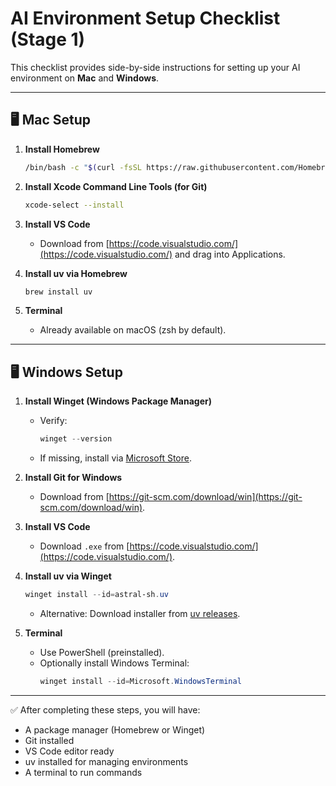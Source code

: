 # AI Environment Setup Checklist (Stage 1)

This checklist provides side-by-side instructions for setting up your AI environment on **Mac** and **Windows**.

---

## 🖥️ Mac Setup

1. **Install Homebrew**
   ```bash
   /bin/bash -c "$(curl -fsSL https://raw.githubusercontent.com/Homebrew/install/HEAD/install.sh)"
   ```

2. **Install Xcode Command Line Tools (for Git)**
   ```bash
   xcode-select --install
   ```

3. **Install VS Code**
   - Download from [https://code.visualstudio.com/](https://code.visualstudio.com/) and drag into Applications.

4. **Install uv via Homebrew**
   ```bash
   brew install uv
   ```

5. **Terminal**
   - Already available on macOS (zsh by default).

---

## 🖥️ Windows Setup

1. **Install Winget (Windows Package Manager)**
   - Verify:
     ```powershell
     winget --version
     ```
   - If missing, install via [Microsoft Store](https://learn.microsoft.com/en-us/windows/package-manager/winget/).

2. **Install Git for Windows**
   - Download from [https://git-scm.com/download/win](https://git-scm.com/download/win).

3. **Install VS Code**
   - Download `.exe` from [https://code.visualstudio.com/](https://code.visualstudio.com/).

4. **Install uv via Winget**
   ```powershell
   winget install --id=astral-sh.uv
   ```
   - Alternative: Download installer from [uv releases](https://github.com/astral-sh/uv/releases).

5. **Terminal**
   - Use PowerShell (preinstalled).
   - Optionally install Windows Terminal:
     ```powershell
     winget install --id=Microsoft.WindowsTerminal
     ```

---

✅ After completing these steps, you will have:
- A package manager (Homebrew or Winget)
- Git installed
- VS Code editor ready
- uv installed for managing environments
- A terminal to run commands
